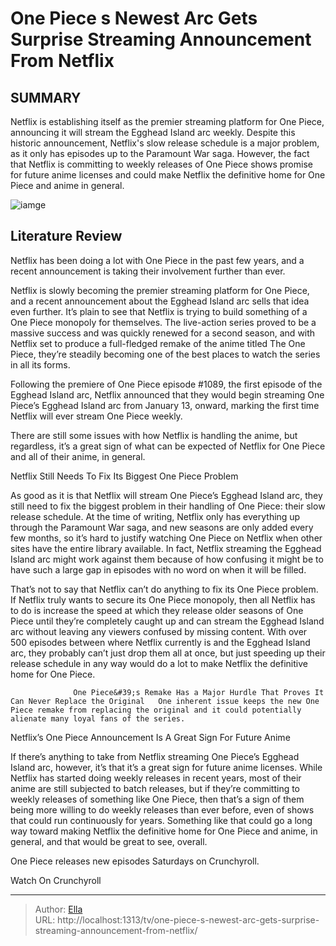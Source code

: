 # One Piece s Newest Arc Gets Surprise Streaming Announcement From Netflix


## SUMMARY 



  Netflix is establishing itself as the premier streaming platform for One Piece, announcing it will stream the Egghead Island arc weekly.   Despite this historic announcement, Netflix&#39;s slow release schedule is a major problem, as it only has episodes up to the Paramount War saga.   However, the fact that Netflix is committing to weekly releases of One Piece shows promise for future anime licenses and could make Netflix the definitive home for One Piece and anime in general.  

![iamge](https://static1.srcdn.com/wordpress/wp-content/uploads/2023/12/the-straw-hats-on-egghead-island-in-one-piece.jpg)

## Literature Review
Netflix has been doing a lot with One Piece in the past few years, and a recent announcement is taking their involvement further than ever.




Netflix is slowly becoming the premier streaming platform for One Piece, and a recent announcement about the Egghead Island arc sells that idea even further. It’s plain to see that Netflix is trying to build something of a One Piece monopoly for themselves. The live-action series proved to be a massive success and was quickly renewed for a second season, and with Netflix set to produce a full-fledged remake of the anime titled The One Piece, they’re steadily becoming one of the best places to watch the series in all its forms.




Following the premiere of One Piece episode #1089, the first episode of the Egghead Island arc, Netflix announced that they would begin streaming One Piece’s Egghead Island arc from January 13, onward, marking the first time Netflix will ever stream One Piece weekly.


 

There are still some issues with how Netflix is handling the anime, but regardless, it’s a great sign of what can be expected of Netflix for One Piece and all of their anime, in general.


 Netflix Still Needs To Fix Its Biggest One Piece Problem 
          

As good as it is that Netflix will stream One Piece’s Egghead Island arc, they still need to fix the biggest problem in their handling of One Piece: their slow release schedule. At the time of writing, Netflix only has everything up through the Paramount War saga, and new seasons are only added every few months, so it’s hard to justify watching One Piece on Netflix when other sites have the entire library available. In fact, Netflix streaming the Egghead Island arc might work against them because of how confusing it might be to have such a large gap in episodes with no word on when it will be filled.




That’s not to say that Netflix can’t do anything to fix its One Piece problem. If Netflix truly wants to secure its One Piece monopoly, then all Netflix has to do is increase the speed at which they release older seasons of One Piece until they’re completely caught up and can stream the Egghead Island arc without leaving any viewers confused by missing content. With over 500 episodes between where Netflix currently is and the Egghead Island arc, they probably can’t just drop them all at once, but just speeding up their release schedule in any way would do a lot to make Netflix the definitive home for One Piece.

                  One Piece&#39;s Remake Has a Major Hurdle That Proves It Can Never Replace the Original   One inherent issue keeps the new One Piece remake from replacing the original and it could potentially alienate many loyal fans of the series.    



 Netflix’s One Piece Announcement Is A Great Sign For Future Anime 
          




If there’s anything to take from Netflix streaming One Piece’s Egghead Island arc, however, it’s that it’s a great sign for future anime licenses. While Netflix has started doing weekly releases in recent years, most of their anime are still subjected to batch releases, but if they’re committing to weekly releases of something like One Piece, then that’s a sign of them being more willing to do weekly releases than ever before, even of shows that could run continuously for years. Something like that could go a long way toward making Netflix the definitive home for One Piece and anime, in general, and that would be great to see, overall.

One Piece releases new episodes Saturdays on Crunchyroll.

Watch On Crunchyroll



---

> Author: [Ella](https://instagram.hk.cn/)  
> URL: http://localhost:1313/tv/one-piece-s-newest-arc-gets-surprise-streaming-announcement-from-netflix/  

